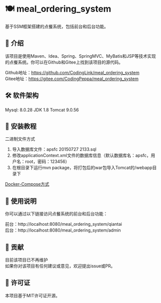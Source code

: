 # 🍽️ meal_ordering_system

基于SSM框架搭建的点餐系统，包括前台和后台功能。

## 📝 介绍

该项目是使用Maven、Idea、Spring、SpringMVC、MyBatis和JSP等技术实现的点餐系统。你可以在Github和Gitee上找到该项目的源代码。  

Github地址：https://github.com/CodingLink/meal_ordering_system  
Gitee地址：https://gitee.com/CodingPeppa/meal_ordering_system  

## 🛠️ 软件架构  
Mysql: 8.0.28
JDK 1.8
Tomcat 9.0.56

## 🔧 安装教程
二进制文件方式  
1. 导入数据库文件：apsfc 20150727 2133.sql  
2. 修改applicationContext.xml文件的数据库信息（默认数据库名：apsfc，用户名：root，密码：123456）  
3. 在根目录下运行mvn package，将打包后的war包导入Tomcat的/webapp目录下  

[Docker-Compose方式](./deploy/README.md)

## 📖 使用说明
你可以通过以下链接访问点餐系统的前台和后台功能：

前台：http://localhost:8080/meal_ordering_system/qiantai  
后台：http://localhost:8080/meal_ordering_system/admin  

## 🤝 贡献
目前该项目已不再维护  
如果你对该项目有任何建议或意见，欢迎提出issue或PR。 

## 📄 许可证
本项目基于MIT许可证开源。
